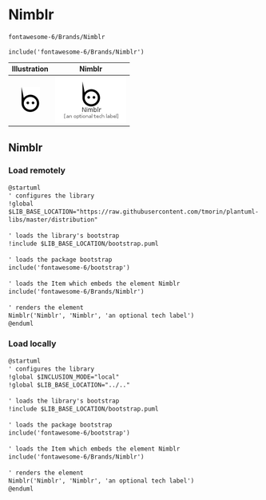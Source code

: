 # Nimblr


```text
fontawesome-6/Brands/Nimblr
```

```text
include('fontawesome-6/Brands/Nimblr')
```



| Illustration | Nimblr |
| :---: | :---: |
| ![illustration for Illustration](../../fontawesome-6/Brands/Nimblr.png) | ![illustration for Nimblr](../../fontawesome-6/Brands/Nimblr.Local.png) |




## Nimblr

### Load remotely
```plantuml
@startuml
' configures the library
!global $LIB_BASE_LOCATION="https://raw.githubusercontent.com/tmorin/plantuml-libs/master/distribution"

' loads the library's bootstrap
!include $LIB_BASE_LOCATION/bootstrap.puml

' loads the package bootstrap
include('fontawesome-6/bootstrap')

' loads the Item which embeds the element Nimblr
include('fontawesome-6/Brands/Nimblr')

' renders the element
Nimblr('Nimblr', 'Nimblr', 'an optional tech label')
@enduml
```

### Load locally
```plantuml
@startuml
' configures the library
!global $INCLUSION_MODE="local"
!global $LIB_BASE_LOCATION="../.."

' loads the library's bootstrap
!include $LIB_BASE_LOCATION/bootstrap.puml

' loads the package bootstrap
include('fontawesome-6/bootstrap')

' loads the Item which embeds the element Nimblr
include('fontawesome-6/Brands/Nimblr')

' renders the element
Nimblr('Nimblr', 'Nimblr', 'an optional tech label')
@enduml
```


